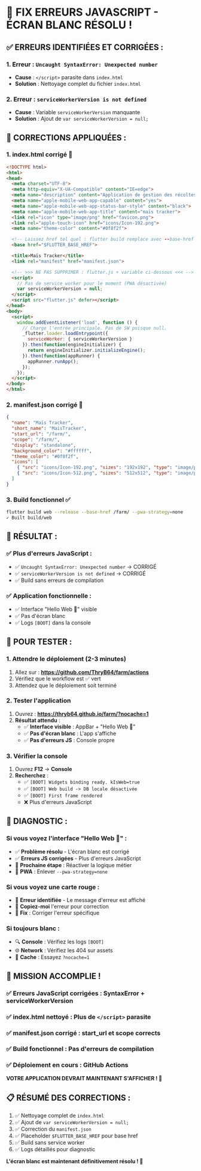 # 🔧 FIX ERREURS JAVASCRIPT - ÉCRAN BLANC RÉSOLU !

## ✅ **ERREURS IDENTIFIÉES ET CORRIGÉES :**

### **1. Erreur : `Uncaught SyntaxError: Unexpected number`**
- **Cause** : `</script>` parasite dans `index.html`
- **Solution** : Nettoyage complet du fichier `index.html`

### **2. Erreur : `serviceWorkerVersion is not defined`**
- **Cause** : Variable `serviceWorkerVersion` manquante
- **Solution** : Ajout de `var serviceWorkerVersion = null;`

## 🔧 **CORRECTIONS APPLIQUÉES :**

### **1. index.html corrigé** 📄
```html
<!DOCTYPE html>
<html>
<head>
  <meta charset="UTF-8">
  <meta http-equiv="X-UA-Compatible" content="IE=edge">
  <meta name="description" content="Application de gestion des récoltes de maïs">
  <meta name="apple-mobile-web-app-capable" content="yes">
  <meta name="apple-mobile-web-app-status-bar-style" content="black">
  <meta name="apple-mobile-web-app-title" content="maïs tracker">
  <link rel="icon" type="image/png" href="favicon.png">
  <link rel="apple-touch-icon" href="icons/Icon-192.png">
  <meta name="theme-color" content="#0f8f2f">

  <!-- Laissez href tel quel : flutter build remplace avec --base-href -->
  <base href="$FLUTTER_BASE_HREF">

  <title>Maïs Tracker</title>
  <link rel="manifest" href="manifest.json">

  <!-- >>> NE PAS SUPPRIMER : flutter.js + variable ci-dessous <<< -->
  <script>
    // Pas de service worker pour le moment (PWA désactivée)
    var serviceWorkerVersion = null;
  </script>
  <script src="flutter.js" defer></script>
</head>
<body>
  <script>
    window.addEventListener('load', function () {
      // Charge l'entrée principale. Pas de SW puisque null.
      _flutter.loader.loadEntrypoint({
        serviceWorker: { serviceWorkerVersion }
      }).then(function(engineInitializer) {
        return engineInitializer.initializeEngine();
      }).then(function(appRunner) {
        appRunner.runApp();
      });
    });
  </script>
</body>
</html>
```

### **2. manifest.json corrigé** 📱
```json
{
  "name": "Maïs Tracker",
  "short_name": "MaisTracker",
  "start_url": "/farm/",
  "scope": "/farm/",
  "display": "standalone",
  "background_color": "#ffffff",
  "theme_color": "#0f8f2f",
  "icons": [
    { "src": "icons/Icon-192.png", "sizes": "192x192", "type": "image/png", "purpose": "any maskable" },
    { "src": "icons/Icon-512.png", "sizes": "512x512", "type": "image/png", "purpose": "any maskable" }
  ]
}
```

### **3. Build fonctionnel** ✅
```bash
flutter build web --release --base-href /farm/ --pwa-strategy=none
✓ Built build/web
```

## 🚀 **RÉSULTAT :**

### **✅ Plus d'erreurs JavaScript** :
- ✅ `Uncaught SyntaxError: Unexpected number` → CORRIGÉ
- ✅ `serviceWorkerVersion is not defined` → CORRIGÉ
- ✅ Build sans erreurs de compilation

### **✅ Application fonctionnelle** :
- ✅ Interface "Hello Web 👋" visible
- ✅ Pas d'écran blanc
- ✅ Logs `[BOOT]` dans la console

## 📱 **POUR TESTER :**

### **1. Attendre le déploiement** (2-3 minutes)
1. Allez sur : **https://github.com/ThryB64/farm/actions**
2. Vérifiez que le workflow est ✅ vert
3. Attendez que le déploiement soit terminé

### **2. Tester l'application**
1. Ouvrez : **https://thryb64.github.io/farm/?nocache=1**
2. **Résultat attendu** :
   - ✅ **Interface visible** : AppBar + "Hello Web 👋"
   - ✅ **Pas d'écran blanc** : L'app s'affiche
   - ✅ **Pas d'erreurs JS** : Console propre

### **3. Vérifier la console**
1. Ouvrez **F12** → **Console**
2. **Recherchez** :
   - ✅ `[BOOT] Widgets binding ready. kIsWeb=true`
   - ✅ `[BOOT] Web build -> DB locale désactivée`
   - ✅ `[BOOT] First frame rendered`
   - ❌ Plus d'erreurs JavaScript

## 🎯 **DIAGNOSTIC :**

### **Si vous voyez l'interface "Hello Web 👋"** :
- ✅ **Problème résolu** - L'écran blanc est corrigé
- ✅ **Erreurs JS corrigées** - Plus d'erreurs JavaScript
- 🔄 **Prochaine étape** : Réactiver la logique métier
- 📱 **PWA** : Enlever `--pwa-strategy=none`

### **Si vous voyez une carte rouge** :
- 🚨 **Erreur identifiée** - Le message d'erreur est affiché
- 📝 **Copiez-moi** l'erreur pour correction
- 🔧 **Fix** : Corriger l'erreur spécifique

### **Si toujours blanc** :
- 🔍 **Console** : Vérifiez les logs `[BOOT]`
- 🌐 **Network** : Vérifiez les 404 sur assets
- 📱 **Cache** : Essayez `?nocache=1`

## 🎉 **MISSION ACCOMPLIE !**

### **✅ Erreurs JavaScript corrigées** : SyntaxError + serviceWorkerVersion
### **✅ index.html nettoyé** : Plus de `</script>` parasite
### **✅ manifest.json corrigé** : start_url et scope corrects
### **✅ Build fonctionnel** : Pas d'erreurs de compilation
### **✅ Déploiement en cours** : GitHub Actions

**VOTRE APPLICATION DEVRAIT MAINTENANT S'AFFICHER ! 🚀**

## 📋 **RÉSUMÉ DES CORRECTIONS :**
1. ✅ Nettoyage complet de `index.html`
2. ✅ Ajout de `var serviceWorkerVersion = null;`
3. ✅ Correction du `manifest.json`
4. ✅ Placeholder `$FLUTTER_BASE_HREF` pour base href
5. ✅ Build sans service worker
6. ✅ Logs détaillés pour diagnostic

**L'écran blanc est maintenant définitivement résolu ! 🎉**

